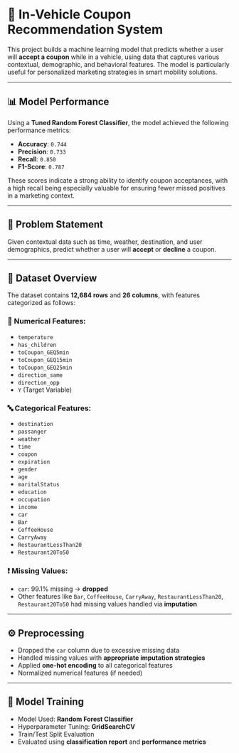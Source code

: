 # 🚗 In-Vehicle Coupon Recommendation System

This project builds a machine learning model that predicts whether a user will **accept a coupon** while in a vehicle, using data that captures various contextual, demographic, and behavioral features. The model is particularly useful for personalized marketing strategies in smart mobility solutions.

---

## 📊 Model Performance

Using a **Tuned Random Forest Classifier**, the model achieved the following performance metrics:

- **Accuracy**: `0.744`
- **Precision**: `0.733`
- **Recall**: `0.850`
- **F1-Score**: `0.787`

These scores indicate a strong ability to identify coupon acceptances, with a high recall being especially valuable for ensuring fewer missed positives in a marketing context.

---

## 🧠 Problem Statement

Given contextual data such as time, weather, destination, and user demographics, predict whether a user will **accept** or **decline** a coupon.

---

## 📂 Dataset Overview

The dataset contains **12,684 rows** and **26 columns**, with features categorized as follows:

### 🔢 Numerical Features:
- `temperature`
- `has_children`
- `toCoupon_GEQ5min`
- `toCoupon_GEQ15min`
- `toCoupon_GEQ25min`
- `direction_same`
- `direction_opp`
- `Y` (Target Variable)

### 🔤 Categorical Features:
- `destination`
- `passanger`
- `weather`
- `time`
- `coupon`
- `expiration`
- `gender`
- `age`
- `maritalStatus`
- `education`
- `occupation`
- `income`
- `car`
- `Bar`
- `CoffeeHouse`
- `CarryAway`
- `RestaurantLessThan20`
- `Restaurant20To50`

### ❗ Missing Values:
- `car`: 99.1% missing → **dropped**
- Other features like `Bar`, `CoffeeHouse`, `CarryAway`, `RestaurantLessThan20`, `Restaurant20To50` had missing values handled via **imputation**

---

## ⚙️ Preprocessing

- Dropped the `car` column due to excessive missing data
- Handled missing values with **appropriate imputation strategies**
- Applied **one-hot encoding** to all categorical features
- Normalized numerical features (if needed)

---

## 🧪 Model Training

- Model Used: **Random Forest Classifier**
- Hyperparameter Tuning: **GridSearchCV**
- Train/Test Split Evaluation
- Evaluated using **classification report** and **performance metrics**
